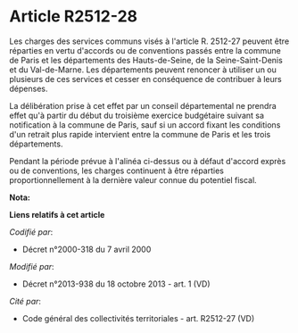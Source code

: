 # Article R2512-28

Les charges des services communs visés à l'article R. 2512-27 peuvent être réparties en vertu d'accords ou de conventions
passés entre la commune de Paris et les départements des Hauts-de-Seine, de la Seine-Saint-Denis et du Val-de-Marne. Les
départements peuvent renoncer à utiliser un ou plusieurs de ces services et cesser en conséquence de contribuer à leurs
dépenses. 

La délibération prise à cet effet par un conseil départemental ne prendra effet qu'à partir du début du troisième exercice
budgétaire suivant sa notification à la commune de Paris, sauf si un accord fixant les conditions d'un retrait plus rapide
intervient entre la commune de Paris et les trois départements. 

Pendant la période prévue à l'alinéa ci-dessus ou à défaut d'accord exprès ou de conventions, les charges continuent à être
réparties proportionnellement à la dernière valeur connue du potentiel fiscal.

**Nota:**



**Liens relatifs à cet article**

_Codifié par_:

  - Décret n°2000-318 du 7 avril 2000

_Modifié par_:

  - Décret n°2013-938 du 18 octobre 2013 - art. 1 (VD)

_Cité par_:

  - Code général des collectivités territoriales - art. R2512-27 (VD)
